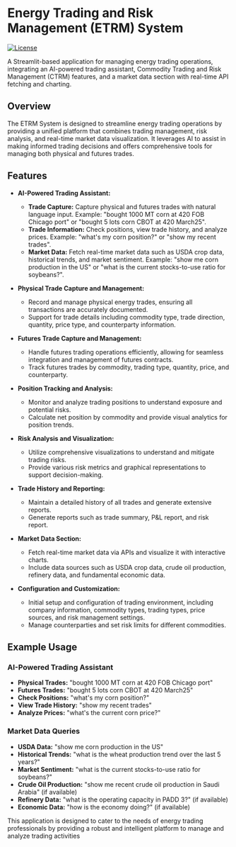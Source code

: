 # Energy Trading and Risk Management (ETRM) System


[![License](https://img.shields.io/github/license/AntonioPavoni/AI-Commodity-Trading-Assistant-with-CTRM-Integration.svg)](https://github.com/AntonioPavoni/AI-Commodity-Trading-Assistant-with-CTRM-Integration/blob/main/LICENSE)

A Streamlit-based application for managing energy trading operations, integrating an AI-powered trading assistant, Commodity Trading and Risk Management (CTRM) features, and a market data section with real-time API fetching and charting.

## Overview

The ETRM System is designed to streamline energy trading operations by providing a unified platform that combines trading management, risk analysis, and real-time market data visualization. It leverages AI to assist in making informed trading decisions and offers comprehensive tools for managing both physical and futures trades.

## Features

- **AI-Powered Trading Assistant:** 
  - **Trade Capture:** Capture physical and futures trades with natural language input. Example: "bought 1000 MT corn at 420 FOB Chicago port" or "bought 5 lots corn CBOT at 420 March25".
  - **Trade Information:** Check positions, view trade history, and analyze prices. Example: "what's my corn position?" or "show my recent trades".
  - **Market Data:** Fetch real-time market data such as USDA crop data, historical trends, and market sentiment. Example: "show me corn production in the US" or "what is the current stocks-to-use ratio for soybeans?".

- **Physical Trade Capture and Management:** 
  - Record and manage physical energy trades, ensuring all transactions are accurately documented.
  - Support for trade details including commodity type, trade direction, quantity, price type, and counterparty information.

- **Futures Trade Capture and Management:**
  - Handle futures trading operations efficiently, allowing for seamless integration and management of futures contracts.
  - Track futures trades by commodity, trading type, quantity, price, and counterparty.

- **Position Tracking and Analysis:**
  - Monitor and analyze trading positions to understand exposure and potential risks.
  - Calculate net position by commodity and provide visual analytics for position trends.

- **Risk Analysis and Visualization:**
  - Utilize comprehensive visualizations to understand and mitigate trading risks.
  - Provide various risk metrics and graphical representations to support decision-making.

- **Trade History and Reporting:**
  - Maintain a detailed history of all trades and generate extensive reports.
  - Generate reports such as trade summary, P&L report, and risk report.

- **Market Data Section:**
  - Fetch real-time market data via APIs and visualize it with interactive charts.
  - Include data sources such as USDA crop data, crude oil production, refinery data, and fundamental economic data.

- **Configuration and Customization:**
  - Initial setup and configuration of trading environment, including company information, commodity types, trading types, price sources, and risk management settings.
  - Manage counterparties and set risk limits for different commodities.

## Example Usage

### AI-Powered Trading Assistant

- **Physical Trades:** "bought 1000 MT corn at 420 FOB Chicago port"
- **Futures Trades:** "bought 5 lots corn CBOT at 420 March25"
- **Check Positions:** "what's my corn position?"
- **View Trade History:** "show my recent trades"
- **Analyze Prices:** "what's the current corn price?"

### Market Data Queries

- **USDA Data:** "show me corn production in the US"
- **Historical Trends:** "what is the wheat production trend over the last 5 years?"
- **Market Sentiment:** "what is the current stocks-to-use ratio for soybeans?"
- **Crude Oil Production:** "show me recent crude oil production in Saudi Arabia" (if available)
- **Refinery Data:** "what is the operating capacity in PADD 3?" (if available)
- **Economic Data:** "how is the economy doing?" (if available)

This application is designed to cater to the needs of energy trading professionals by providing a robust and intelligent platform to manage and analyze trading activities
